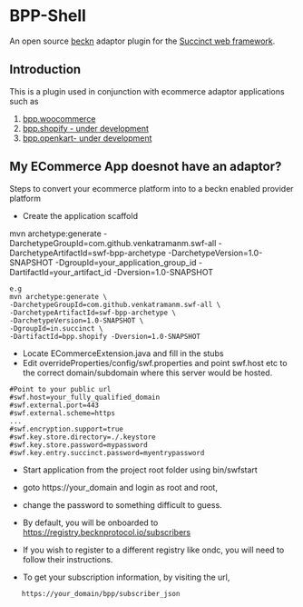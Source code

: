 # BPP-Shell
An open source [beckn](https://becknprotocol.io) adaptor plugin for the [Succinct web framework](https://succinct.in).

## Introduction

This is a plugin used in conjunction with ecommerce adaptor applications such as 

1. [bpp.woocommerce](https://github.com/venkatramanm/bpp.woocommerce) 
2.  [bpp.shopify - under development](https://github.com/venkatramanm/bpp.shopify) 
3. [bpp.openkart- under development](https://github.com/venkatramanm/bpp.openkart)


## My ECommerce App doesnot have an adaptor?
Steps to convert your ecommerce platform into to a beckn enabled provider platform 

*  Create the application scaffold 

mvn archetype:generate -DarchetypeGroupId=com.github.venkatramanm.swf-all  -DarchetypeArtifactId=swf-bpp-archetype -DarchetypeVersion=1.0-SNAPSHOT -DgroupId=your_application_group_id -DartifactId=your_artifact_id -Dversion=1.0-SNAPSHOT

```	
e.g 
mvn archetype:generate \
-DarchetypeGroupId=com.github.venkatramanm.swf-all \
-DarchetypeArtifactId=swf-bpp-archetype \
-DarchetypeVersion=1.0-SNAPSHOT \
-DgroupId=in.succinct \
-DartifactId=bpp.shopify -Dversion=1.0-SNAPSHOT
```
	
* Locate ECommerceExtension.java and fill in the stubs
* Edit  overrideProperties/config/swf.properties and point swf.host etc to the correct domain/subdomain where this server would be hosted.
 
``` 
#Point to your public url 
#swf.host=your_fully_qualified_domain
#swf.external.port=443
#swf.external.scheme=https
...
#swf.encryption.support=true
#swf.key.store.directory=./.keystore
#swf.key.store.password=mypassword
#swf.key.entry.succinct.password=myentrypassword

```
* Start application from the project root folder using bin/swfstart
* goto https://your_domain and login as root and root, 
* change the password to something difficult to guess.
* By default, you will be onboarded to https://registry.becknprotocol.io/subscribers


* If you wish to register to a different registry like ondc, you will need to follow their instructions. 
* To get your subscription information, by visiting the url,
```
   https://your_domain/bpp/subscriber_json
```
